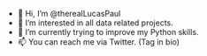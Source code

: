 - 👋 Hi, I’m @therealLucasPaul
- 👀 I’m interested in all data related projects. 
- 🌱 I’m currently trying to improve my Python skills.
- 📫 You can reach me via Twitter. (Tag in bio)

<!---
therealLucasPaul/therealLucasPaul is a ✨ special ✨ repository because its `README.md` (this file) appears on your GitHub profile.
You can click the Preview link to take a look at your changes.
--->
